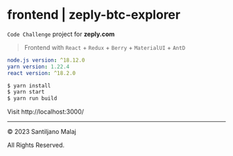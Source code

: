 # frontend | zeply-btc-explorer

`Code Challenge` project for **zeply.com**

> Frontend with `React` + `Redux` + `Berry` + `MaterialUI` + `AntD`

```yml
node.js version: ^18.12.0
yarn version: 1.22.4
react version: ^18.2.0
```

```bash
$ yarn install
$ yarn start
$ yarn run build
```

Visit http://localhost:3000/

---

&copy; 2023 Santiljano Malaj

All Rights Reserved.
